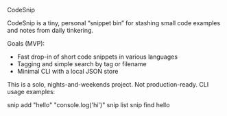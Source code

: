CodeSnip

CodeSnip is a tiny, personal “snippet bin” for stashing small code examples and notes from daily tinkering.

Goals (MVP):
- Fast drop-in of short code snippets in various languages
- Tagging and simple search by tag or filename
- Minimal CLI with a local JSON store

This is a solo, nights-and-weekends project. Not production-ready.
CLI usage examples:

  snip add "hello" "console.log('hi')"
  snip list
  snip find hello

